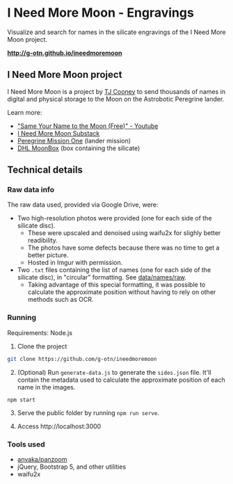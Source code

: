 # I Need More Moon - Engravings

Visualize and search for names in the silicate engravings of the I Need More Moon project.

**http://g-otn.github.io/ineedmoremoon**

## I Need More Moon project

I Need More Moon is a project by [TJ Cooney](https://twitter.com/TJ_Cooney) to send thousands of names in digital and physical storage to the Moon on the Astrobotic Peregrine lander.

Learn more:

- ["Same Your Name to the Moon (Free)" - Youtube](https://www.youtube.com/watch?v=Gb1WrGvxO8M)
- [I Need More Moon Substack](https://ineedmoremoon.substack.com/)
- [Peregrine Mission One](https://en.wikipedia.org/wiki/Peregrine_Mission_One) (lander mission)
- [DHL MoonBox](https://en.wikipedia.org/wiki/DHL_MoonBox) (box containing the silicate)

## Technical details

### Raw data info

The raw data used, provided via Google Drive, were:

- Two high-resolution photos were provided (one for each side of the silicate disc).
  - These were upscaled and denoised using waifu2x for slighly better readibility.
  - The photos have some defects because there was no time to get a better picture.
  - Hosted in Imgur with permission.
- Two `.txt` files containing the list of names (one for each side of the silicate disc), in "circular" formatting. See [data/names/raw](data/names/raw).
  - Taking advantage of this special formatting, it was possible to calculate the approximate position without having to rely on other methods such as OCR.

### Running

Requirements: Node.js

1. Clone the project

```bash
git clone https://github.com/g-otn/ineedmoremoon
```

2. (Optional) Run `generate-data.js` to generate the `sides.json` file.
   It'll contain the metadata used to calculate the approximate position of each name in the images.

```
npm start
```

3. Serve the public folder by running `npm run serve`.

4. Access http://localhost:3000

### Tools used

- [anvaka/panzoom](https://github.com/anvaka/panzoom)
- jQuery, Bootstrap 5, and other utilities
- waifu2x

